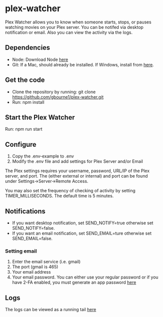 # plex-watcher
Plex Watcher allows you to know when someone starts, stops, or pauses watching movies on your Plex server. You can be notifed via desktop notification or email. Also you can view the activity via the logs.

## Dependencies
* Node: Download Node [here](https://nodejs.org/en/download/)
* Git: If a Mac, should already be installed. If Windows, install from [here](http://gitforwindows.org/).

## Get the code
* Clone the repository by running: git clone https://github.com/gbourne1/plex-watcher.git
* Run: npm install

## Start the Plex Watcher
Run: npm run start

## Configure
1. Copy the .env-example to .env
2. Modify the .env file and add settings for Plex Server and/or Email

The Plex settings requires your username, password, URL/IP of the Plex server, and port. The (either external or internal) and port can be found under Settings->Server->Remote Access.

You may also set the frequency of checking of activity by setting TIMER_MILLISECONDS. The default time is 5 minutes.

## Notifications
* If you want desktop notification, set SEND_NOTIFY=true otherwise set SEND_NOTIFY=false. 
* If you want an email notification, set SEND_EMAIL=ture otherwise set SEND_EMAIL=false.

### Setting email
1. Enter the email service (i.e. gmail)
2. The port (gmail is 465)
3. Your email address
4. Your email password. You can either use your regular password or if you have 2-FA enabled, you must generate an app password [here](https://myaccount.google.com/u/1/apppasswords)

## Logs
The logs can be viewed as a running tail [here](http://localhost:5000/tail)
